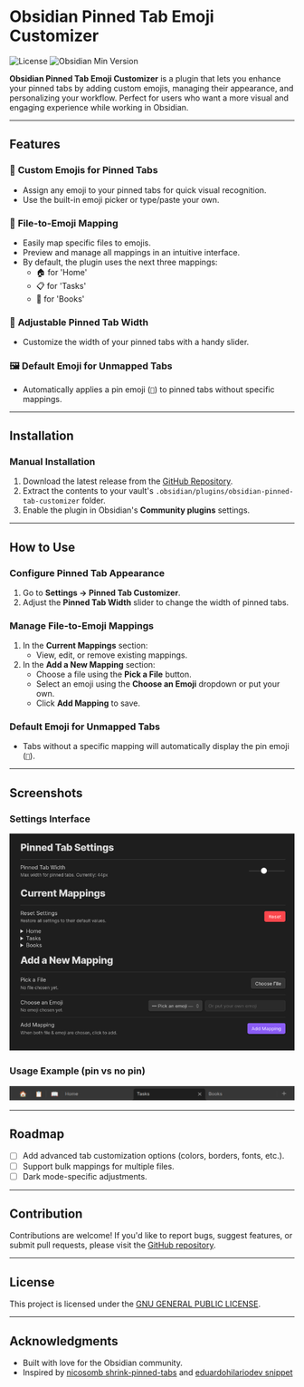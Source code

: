 # Obsidian Pinned Tab Emoji Customizer

![License](https://img.shields.io/github/license/diegomarzaa/obsidian-pinned-tabs-customizer)
![Obsidian Min Version](https://img.shields.io/badge/Obsidian-0.15.0%2B-brightgreen)

**Obsidian Pinned Tab Emoji Customizer** is a plugin that lets you enhance your pinned tabs by adding custom emojis, managing their appearance, and personalizing your workflow. Perfect for users who want a more visual and engaging experience while working in Obsidian.

---

## Features

### 🎨 **Custom Emojis for Pinned Tabs**
- Assign any emoji to your pinned tabs for quick visual recognition.
- Use the built-in emoji picker or type/paste your own.

### 📂 **File-to-Emoji Mapping**
- Easily map specific files to emojis.
- Preview and manage all mappings in an intuitive interface.
- By default, the plugin uses the next three mappings:
  - 🏠 for 'Home'
  - 📋 for 'Tasks'
  - 📖 for 'Books'

### 📏 **Adjustable Pinned Tab Width**
- Customize the width of your pinned tabs with a handy slider.

### 🖼️ **Default Emoji for Unmapped Tabs**
- Automatically applies a pin emoji (`📌`) to pinned tabs without specific mappings.

---

## Installation

### Manual Installation
1. Download the latest release from the [GitHub Repository](https://github.com/diegomarzaa/obsidian-pinned-tabs-customizer).
2. Extract the contents to your vault's `.obsidian/plugins/obsidian-pinned-tab-customizer` folder.
3. Enable the plugin in Obsidian's **Community plugins** settings.

---

## How to Use

### Configure Pinned Tab Appearance
1. Go to **Settings → Pinned Tab Customizer**.
2. Adjust the **Pinned Tab Width** slider to change the width of pinned tabs.

### Manage File-to-Emoji Mappings
1. In the **Current Mappings** section:
   - View, edit, or remove existing mappings.
2. In the **Add a New Mapping** section:
   - Choose a file using the **Pick a File** button.
   - Select an emoji using the **Choose an Emoji** dropdown or put your own.
   - Click **Add Mapping** to save.

### Default Emoji for Unmapped Tabs
- Tabs without a specific mapping will automatically display the pin emoji (`📌`).

---

## Screenshots

### **Settings Interface**
![Settings Screenshot](settings_screenshot.png)

### **Usage Example (pin vs no pin)**
![Usage Example](usage_example.png)


---

## Roadmap
- [ ] Add advanced tab customization options (colors, borders, fonts, etc.).
- [ ] Support bulk mappings for multiple files.
- [ ] Dark mode-specific adjustments.

---

## Contribution
Contributions are welcome! If you'd like to report bugs, suggest features, or submit pull requests, please visit the [GitHub repository](https://github.com/diegomarzaa/obsidian-pinned-tab-customizer).

---

## License
This project is licensed under the [GNU GENERAL PUBLIC LICENSE](LICENSE).

---

## Acknowledgments
- Built with love for the Obsidian community.
- Inspired by [nicosomb shrink-pinned-tabs](https://github.com/nicosomb/obsidian-shrink-pinned-tabs) and [eduardohilariodev snippet](https://forum.obsidian.md/t/shrink-the-size-of-pinned-tabs-just-like-on-the-browser/88943?utm_source=chatgpt.com)
